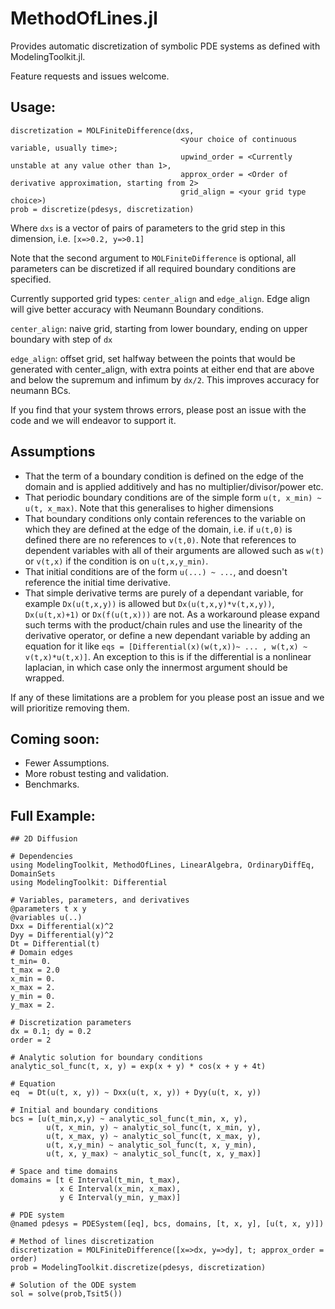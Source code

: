 # MethodOfLines.jl

Provides automatic discretization of symbolic PDE systems as defined with ModelingToolkit.jl.

Feature requests and issues welcome.

## Usage:
```
discretization = MOLFiniteDifference(dxs, 
                                      <your choice of continuous variable, usually time>; 
                                      upwind_order = <Currently unstable at any value other than 1>, 
                                      approx_order = <Order of derivative approximation, starting from 2> 
                                      grid_align = <your grid type choice>)
prob = discretize(pdesys, discretization)
```
Where `dxs` is a vector of pairs of parameters to the grid step in this dimension, i.e. `[x=>0.2, y=>0.1]`

Note that the second argument to `MOLFiniteDifference` is optional, all parameters can be discretized if all required boundary conditions are specified.

Currently supported grid types: `center_align` and `edge_align`. Edge align will give better accuracy with Neumann Boundary conditions.

`center_align`: naive grid, starting from lower boundary, ending on upper boundary with step of `dx`

`edge_align`: offset grid, set halfway between the points that would be generated with center_align, with extra points at either end that are above and below the supremum and infimum by `dx/2`. This improves accuracy for neumann BCs.

If you find that your system throws errors, please post an issue with the code and we will endeavor to support it.

## Assumptions
- That the term of a boundary condition is defined on the edge of the domain and is applied additively and has no multiplier/divisor/power etc.
- That periodic boundary conditions are of the simple form `u(t, x_min) ~ u(t, x_max)`. Note that this generalises to higher dimensions
- That boundary conditions only contain references to the variable on which they are defined at the edge of the domain, i.e. if `u(t,0)` is defined there are no references to `v(t,0)`. Note that references to dependent variables with all of their arguments are allowed such as `w(t)` or `v(t,x)` if the condition is on `u(t,x,y_min)`.
- That initial conditions are of the form `u(...) ~ ...`, and doesn't reference the initial time derivative.
- That simple derivative terms are purely of a dependant variable, for example `Dx(u(t,x,y))` is allowed but `Dx(u(t,x,y)*v(t,x,y))`, `Dx(u(t,x)+1)` or `Dx(f(u(t,x)))` are not. As a workaround please expand such terms with the product/chain rules and use the linearity of the derivative operator, or define a new dependant variable by adding an equation for it like `eqs = [Differential(x)(w(t,x))~ ... , w(t,x) ~ v(t,x)*u(t,x)]`. An exception to this is if the differential is a nonlinear laplacian, in which case only the innermost argument should be wrapped.

If any of these limitations are a problem for you please post an issue and we will prioritize removing them.

## Coming soon:
- Fewer Assumptions.
- More robust testing and validation.
- Benchmarks.
## Full Example:
```
## 2D Diffusion

# Dependencies
using ModelingToolkit, MethodOfLines, LinearAlgebra, OrdinaryDiffEq, DomainSets
using ModelingToolkit: Differential

# Variables, parameters, and derivatives
@parameters t x y
@variables u(..)
Dxx = Differential(x)^2
Dyy = Differential(y)^2
Dt = Differential(t)
# Domain edges
t_min= 0.
t_max = 2.0
x_min = 0.
x_max = 2.
y_min = 0.
y_max = 2.

# Discretization parameters
dx = 0.1; dy = 0.2
order = 2

# Analytic solution for boundary conditions
analytic_sol_func(t, x, y) = exp(x + y) * cos(x + y + 4t)

# Equation
eq  = Dt(u(t, x, y)) ~ Dxx(u(t, x, y)) + Dyy(u(t, x, y))

# Initial and boundary conditions
bcs = [u(t_min,x,y) ~ analytic_sol_func(t_min, x, y),
        u(t, x_min, y) ~ analytic_sol_func(t, x_min, y),
        u(t, x_max, y) ~ analytic_sol_func(t, x_max, y),
        u(t, x,y_min) ~ analytic_sol_func(t, x, y_min),
        u(t, x, y_max) ~ analytic_sol_func(t, x, y_max)]

# Space and time domains
domains = [t ∈ Interval(t_min, t_max),
           x ∈ Interval(x_min, x_max),
           y ∈ Interval(y_min, y_max)]

# PDE system
@named pdesys = PDESystem([eq], bcs, domains, [t, x, y], [u(t, x, y)])

# Method of lines discretization
discretization = MOLFiniteDifference([x=>dx, y=>dy], t; approx_order = order)
prob = ModelingToolkit.discretize(pdesys, discretization)

# Solution of the ODE system
sol = solve(prob,Tsit5())
```
